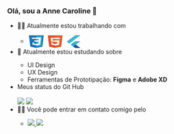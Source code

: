 ### Olá, sou a Anne Caroline 👋
<ul>
  <li>👩‍💻 Atualmente estou trabalhando com</li>
  <ul>
    <li>
      <img align="center" height="30" width="40" src="https://github.com/devicons/devicon/blob/master/icons/css3/css3-original.svg">
      <img align="center" height="30" width="40" src="https://github.com/devicons/devicon/blob/master/icons/html5/html5-original.svg">
      <img align="center" height="30" width="40" src="https://github.com/devicons/devicon/blob/master/icons/flutter/flutter-original.svg">
    </li>
  </ul>
  <li>📖 Atualmente estou estudando sobre</li>
  <ul>
    <li>UI Design </li>
    <li>UX Design </li>
    <li>Ferramentas de Prototipação: <b>Figma</b> e <b>Adobe XD</b><br/> </li>
  </ul>
  <li> Meus status do Git Hub <br/><br/>
    <div style='display: inline-block; align-items: center;'>
    <img height="120em" src="https://github-readme-stats.vercel.app/api?username=carolinepsantos&hide=contribs,prs&count_private=true&show_icons=true&theme=github_dark&custom_title=Anne Caroline's GitHub Stats&layout=compact"/>
    <img height"120em" src="https://github-readme-stats.vercel.app/api/top-langs?username=carolinepsantos&layout=compact&theme=github_dark"/>
  </div>
  </li>
  <li>👩‍💻 Você pode entrar em contato comigo pelo</li>
  <ul>
    <li>
      <a href = "mailto:annecarolinepsantos@gmail.com">
        <img src="https://img.shields.io/badge/Gmail-D14836?style=for-the-badge&logo=gmail&logoColor=white" target="_blank">
      </a>
      <a href="https://www.linkedin.com/in/anne-caroline-pena/" target="_blank">
        <img src="https://img.shields.io/badge/-LinkedIn-%230077B5?style=for-the-badge&logo=linkedin&logoColor=white" target="_blank">
      </a>
    </li>
  </ul>
</ul>


<!--
**carolinepsantos/carolinepsantos** is a ✨ _special_ ✨ repository because its `README.md` (this file) appears on your GitHub profile.

Here are some ideas to get you started:

- 🔭 I’m currently working on ...
- 🌱 I’m currently learning ...
- 👯 I’m looking to collaborate on ...
- 🤔 I’m looking for help with ...
- 💬 Ask me about ...
- 📫 How to reach me: ...
- 😄 Pronouns: ...
- ⚡ Fun fact: ...
-->
